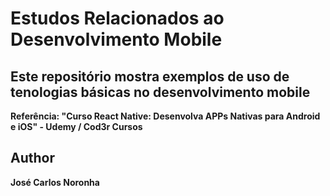 # Estudos Relacionados ao Desenvolvimento Mobile

## Este repositório mostra exemplos de uso de tenologias básicas no desenvolvimento mobile
**Referência: "Curso React Native: Desenvolva APPs Nativas para Android e iOS" - Udemy / Cod3r Cursos**

## Author

**José Carlos Noronha**